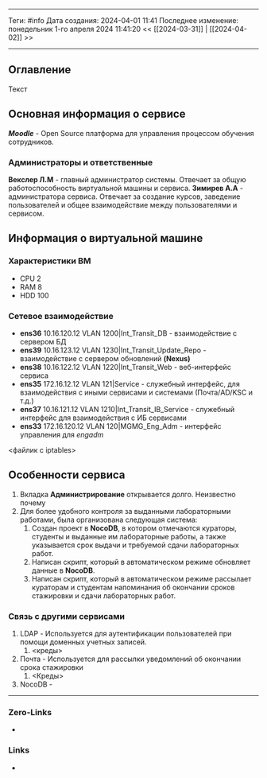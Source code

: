 ___
Теги: #info
Дата создания: 2024-04-01 11:41 
Последнее изменение: понедельник 1-го апреля 2024 11:41:20
<< [[2024-03-31]] | [[2024-04-02]] >> 
___
## Оглавление

Текст


## Основная информация о сервисе

**_Moodle_** - Open Source платформа для управления процессом обучения сотрудников.

### Администраторы и ответственные 

**Векслер Л.М** -  главный администратор системы. Отвечает за общую работоспособность виртуальной машины и сервиса.
**Зимирев А.А** - администратора сервиса. Отвечает за создание курсов, заведение пользователей и общее взаимодействие между пользователями и сервисом.

## Информация о виртуальной машине

### Характеристики ВМ

- CPU 2
- RAM 8
- HDD 100

### Сетевое взаимодействие

- **ens36** 10.16.120.12 VLAN 1200|Int_Transit_DB - взаимодействие с сервером БД
- **ens39** 10.16.123.12 VLAN 1230|Int_Transit_Update_Repo - взаимодействие с сервером обновлений **(Nexus)**
- **ens38** 10.16.122.12 VLAN 1220|Int_Transit_Web - веб-интерфейс сервиса
- **ens35** 172.16.12.12 VLAN 121|Service - служебный интерфейс, для взаимодействия с иными сервисами и системами (Почта/AD/KSC и т.д.)
- **ens37** 10.16.121.12 VLAN 1210|Int_Transit_IB_Service - служебный интерфейс для взаимодействия с ИБ сервисами
- **ens33** 172.16.120.12 VLAN 120|MGMG_Eng_Adm - интерфейс управления для *engadm*

<файлик с iptables>
## Особенности сервиса

1. Вкладка **Администрирование** открывается долго. Неизвестно почему
2. Для более удобного контроля за выданными лабораторными работами, была организована следующая система:
	1. Создан проект в **NocoDB**, в котором отмечаются кураторы, студенты и выданные им лабораторные работы, а также указывается срок выдачи и требуемой сдачи лабораторных работ.
	2. Написан скрипт, который в автоматическом режиме обновляет данные в **NocoDB**.
	3. Написан скрипт, который в автоматическом режиме рассылает кураторам и студентам напоминания об окончании сроков стажировки и сдачи лабораторных работ.

### Связь с другими сервисами

1. LDAP - Используется для аутентификации пользователей при помощи доменных учетных записей.
	1. <креды>
2. Почта - Используется для рассылки уведомлений об окончании срока стажировки
	1. <Креды>
3. NocoDB - 
___
### Zero-Links
- 

### Links
- 
